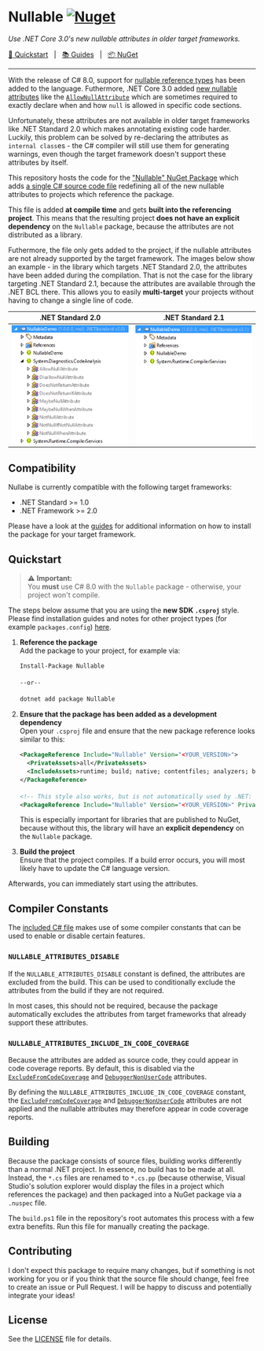 # Nullable [![Nuget](https://img.shields.io/nuget/v/Nullable)](https://www.nuget.org/packages/Nullable)

_Use .NET Core 3.0's new nullable attributes in older target frameworks._

[:running: Quickstart](#quickstart) &nbsp; | &nbsp; [:books: Guides](https://github.com/manuelroemer/Nullable/wiki) &nbsp; | &nbsp; [:package: NuGet](https://www.nuget.org/packages/nullable)

<hr/>


With the release of C# 8.0, support for [nullable reference types](https://docs.microsoft.com/en-us/dotnet/csharp/tutorials/nullable-reference-types)
has been added to the language.
Futhermore, .NET Core 3.0 added [new nullable attributes](https://docs.microsoft.com/en-us/dotnet/api/system.diagnostics.codeanalysis?view=netcore-3.0)
like the [`AllowNullAttribute`](https://docs.microsoft.com/en-us/dotnet/api/system.diagnostics.codeanalysis.allownullattribute?view=netcore-3.0)
which are sometimes required to exactly declare when and how `null` is allowed in specific code
sections.

Unfortunately, these attributes are not available in older target frameworks like .NET Standard 2.0
which makes annotating existing code harder.
Luckily, this problem can be solved by re-declaring the attributes as `internal class`es - the C#
compiler will still use them for generating warnings, even though the target framework doesn't
support these attributes by itself.

This repository hosts the code for the ["Nullable" NuGet Package](https://www.nuget.org/packages/Nullable)
which adds [a single C# source code file](https://github.com/manuelroemer/Nullable/blob/master/src/Nullable.ExcludeFromCodeCoverage/NullableAttributes.cs)
redefining all of the new nullable attributes to projects which reference the package.

This file is added **at compile time** and gets **built into the referencing project**.
This means that the resulting project **does not have an explicit dependency** on the `Nullable`
package, because the attributes are not distributed as a library.

Futhermore, the file only gets added to the project, if the nullable attributes are not already
supported by the target framework.
The images below show an example - in the library which targets .NET Standard 2.0, the attributes
have been added during the compilation.
That is not the case for the library targeting .NET Standard 2.1, because the attributes are
available through the .NET BCL there.
This allows you to easily **multi-target** your projects without having to change a single line of
code.

| .NET Standard 2.0 | .NET Standard 2.1 |
| ----------------- | ----------------- |
| ![.NET Standard 2.0](.github/CompiledNetStandard2.0.png) | ![.NET Standard 2.1](.github/CompiledNetStandard2.1.png) |


## Compatibility

Nullabe is currently compatible with the following target frameworks:

* .NET Standard >= 1.0
* .NET Framework >= 2.0

Please have a look at the [guides](https://github.com/manuelroemer/Nullable/wiki) for additional information on how to
install the package for your target framework.


## Quickstart

> :warning: **Important:** <br/>
> You **must** use C# 8.0 with the `Nullable` package - otherwise, your project won't compile.

The steps below assume that you are using the **new SDK `.csproj`** style.
Please find installation guides and notes for other project types (for example `packages.config`)
[here](https://github.com/manuelroemer/Nullable/wiki).

1. **Reference the package** <br/>
   Add the package to your project, for example via:

   ```sh
   Install-Package Nullable

   --or--

   dotnet add package Nullable
   ```
2. **Ensure that the package has been added as a development dependency** <br/>
   Open your `.csproj` file and ensure that the new package reference looks similar to this:

   ```xml
   <PackageReference Include="Nullable" Version="<YOUR_VERSION>">
     <PrivateAssets>all</PrivateAssets>
     <IncludeAssets>runtime; build; native; contentfiles; analyzers; buildtransitive</IncludeAssets>
   </PackageReference>

   <!-- This style also works, but is not automatically used by .NET: -->
   <PackageReference Include="Nullable" Version="<YOUR_VERSION>" PrivateAssets="all" />
   ```

   This is especially important for libraries that are published to NuGet, because without this,
   the library will have an **explicit dependency** on the `Nullable` package.
3. **Build the project** <br/>
   Ensure that the project compiles. If a build error occurs, you will most likely have to update
   the C# language version.

Afterwards, you can immediately start using the attributes.


## Compiler Constants

The [included C# file](https://github.com/manuelroemer/Nullable/blob/master/src/Nullable.ExcludeFromCodeCoverage/NullableAttributes.cs)
makes use of some compiler constants that can be used to enable or disable certain features.

### `NULLABLE_ATTRIBUTES_DISABLE`

If the `NULLABLE_ATTRIBUTES_DISABLE` constant is defined, the attributes are excluded from the build.
This can be used to conditionally exclude the attributes from the build if they are not required.

In most cases, this should not be required, because the package automatically excludes the attributes
from target frameworks that already support these attributes.


### `NULLABLE_ATTRIBUTES_INCLUDE_IN_CODE_COVERAGE`

Because the attributes are added as source code, they could appear in code coverage reports.
By default, this is disabled via the [`ExcludeFromCodeCoverage`](https://docs.microsoft.com/en-us/dotnet/api/system.diagnostics.codeanalysis.excludefromcodecoverageattribute?view=netcore-3.0)
and [`DebuggerNonUserCode`](https://docs.microsoft.com/en-us/dotnet/api/system.diagnostics.debuggernonusercodeattribute?view=netcore-3.0)
attributes.

By defining the `NULLABLE_ATTRIBUTES_INCLUDE_IN_CODE_COVERAGE` constant, the [`ExcludeFromCodeCoverage`](https://docs.microsoft.com/en-us/dotnet/api/system.diagnostics.codeanalysis.excludefromcodecoverageattribute?view=netcore-3.0)
and [`DebuggerNonUserCode`](https://docs.microsoft.com/en-us/dotnet/api/system.diagnostics.debuggernonusercodeattribute?view=netcore-3.0)
attributes are not applied and the nullable attributes may therefore appear in code coverage reports.


## Building

Because the package consists of source files, building works differently than a normal .NET project.
In essence, no build has to be made at all. Instead, the `*.cs` files are renamed to `*.cs.pp`
(because otherwise, Visual Studio's solution explorer would display the files in a project which
references the package) and then packaged into a NuGet package via a `.nuspec` file.

The `build.ps1` file in the repository's root automates this process with a few extra benefits.
Run this file for manually creating the package.


## Contributing

I don't expect this package to require many changes, but if something is not working for you or
if you think that the source file should change, feel free to create an issue or Pull Request.
I will be happy to discuss and potentially integrate your ideas!


## License

See the [LICENSE](./LICENSE) file for details.

